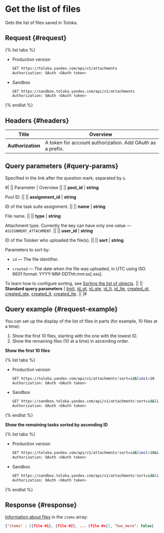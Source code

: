 # Get the list of files

Gets the list of files saved in Toloka.

## Request {#request}

{% list tabs %}

- Production version

  ```bash
  GET https://toloka.yandex.com/api/v1/attachments
  Authorization: OAuth <OAuth token>
  ```

- Sandbox

  ```bash
  GET https://sandbox.toloka.yandex.com/api/v1/attachments
  Authorization: OAuth <OAuth token>
  ```

{% endlist %}

## Headers {#headers}

Title | Overview
----- | -----
**Authorization** | A token for account authorization. Add OAuth as a prefix.


## Query parameters {#query-params}

Specified in the link after the question mark; separated by `&`.

#|
|| Parameter | Overview ||
|| **pool_id** | **string**

Pool ID. ||
|| **assignment_id** | **string**

ID of the task suite assignment. ||
|| **name** | **string**

File name. ||
|| **type** | **string**

Attachment type. Currently the key can have only one value — `ASSIGNMENT_ATTACHMENT`. ||
|| **user_id** | **string**

ID of the Toloker who uploaded the file(s). ||
|| **sort** | **string**

Parameters to sort by:

- `id` — The file identifier.

- `created` — The date when the file was uploaded, in UTC using ISO 8601 format: YYYY-MM-DDThh:mm:ss[.sss].


To learn how to configure sorting, see [Sorting the list of objects](sorting.md). ||
|| **Standard query parameters** |
[limit](./standard-query-parameters.md#limit), [id_gt](./standard-query-parameters.md#id_gt), [id_gte](./standard-query-parameters.md#id_gte), [id_lt](./standard-query-parameters.md#id_lt), [id_lte](./standard-query-parameters.md#id_lte), [created_gt](./standard-query-parameters.md#created_gt), [created_gte](./standard-query-parameters.md#created_gte), [created_lt](./standard-query-parameters.md#created_lt), [created_lte](./standard-query-parameters.md#created_lte). ||
|#


## Query example {#request-example}

You can set up the display of the list of files in parts (for example, 10 files at a time):

1. Show the first 10 files, starting with the one with the lowest ID.
1. Show the remaining files (10 at a time) in ascending order.

**Show the first 10 files**

{% list tabs %}


- Production version

  ```bash
  GET https://toloka.yandex.com/api/v1/attachments?sort=id&limit=10
  Authorization: OAuth <OAuth token>
  ```

- Sandbox

  ```bash
  GET https://sandbox.toloka.yandex.com/api/v1/attachments?sort=id&limit=10
  Authorization: OAuth <OAuth token>
  ```

{% endlist %}

**Show the remaining tasks sorted by ascending ID**

{% list tabs %}


- Production version

  ```bash
  GET https://toloka.yandex.com/api/v1/attachments?sort=id&limit=10&id_gt=<ID of the last file from the previous response>
  Authorization: OAuth <OAuth token>
  ```

- Sandbox

  ```bash
  GET https://sandbox.toloka.yandex.com/api/v1/attachments?sort=id&limit=10&id_gt=<ID of the last file from the previous response>
  Authorization: OAuth <OAuth token>
  ```
{% endlist %}

## Response {#response}

[Information about files](get-attachment.md) in the `items` array:

```json
{"items" : [{file #1}, {file #2}, ... {file #n}], "has_more": false}
```
